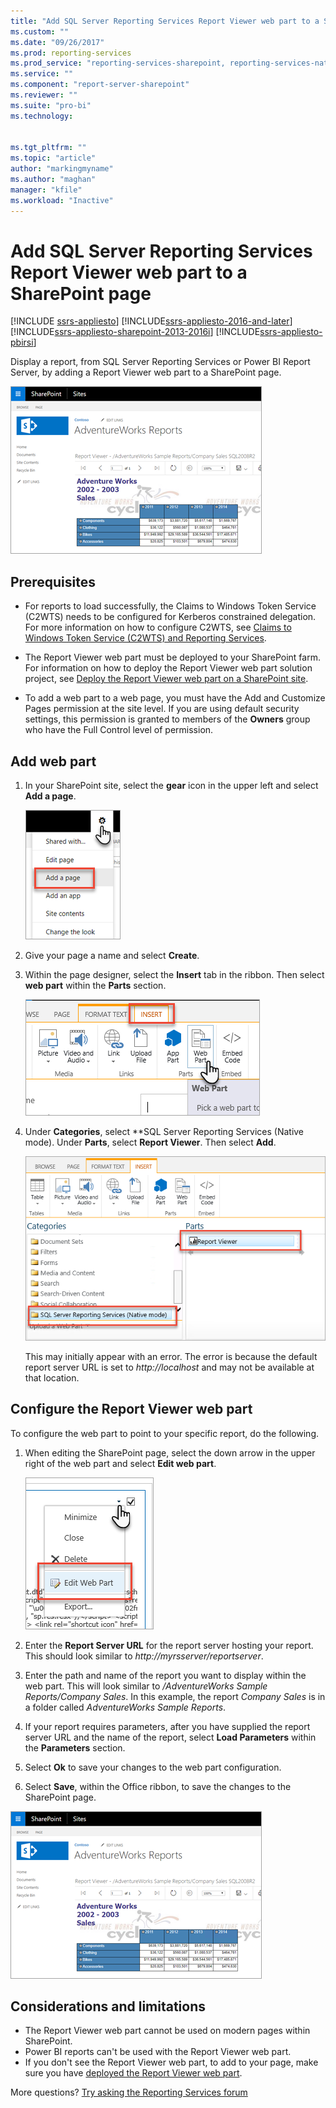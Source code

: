 ```yaml
---
title: "Add SQL Server Reporting Services Report Viewer web part to a SharePoint page | Microsoft Docs"
ms.custom: ""
ms.date: "09/26/2017"
ms.prod: reporting-services
ms.prod_service: "reporting-services-sharepoint, reporting-services-native"
ms.service: ""
ms.component: "report-server-sharepoint"
ms.reviewer: ""
ms.suite: "pro-bi"
ms.technology: 


ms.tgt_pltfrm: ""
ms.topic: "article"
author: "markingmyname"
ms.author: "maghan"
manager: "kfile"
ms.workload: "Inactive"
---
```


# Add SQL Server Reporting Services Report Viewer web part to a SharePoint page

[!INCLUDE [ssrs-appliesto](../../includes/ssrs-appliesto.md)] [!INCLUDE[ssrs-appliesto-2016-and-later](../../includes/ssrs-appliesto-2016-and-later.md)] [!INCLUDE[ssrs-appliesto-sharepoint-2013-2016i](../../includes/ssrs-appliesto-sharepoint-2013-2016.md)] [!INCLUDE[ssrs-appliesto-pbirsi](../../includes/ssrs-appliesto-pbirs.md)]

Display a report, from SQL Server Reporting Services or Power BI Report Server, by adding a Report Viewer web part to a SharePoint page.

![Report Viewer web part on a SharePoint page](media/sharepoint-report-viewer-web-part-on-page.png)

## Prerequisites

* For reports to load successfully, the Claims to Windows Token Service (C2WTS) needs to be configured for Kerberos constrained delegation. For more information on how to configure C2WTS, see [Claims to Windows Token Service (C2WTS) and Reporting Services](../install-windows/claims-to-windows-token-service-c2wts-and-reporting-services.md).

* The Report Viewer web part must be deployed to your SharePoint farm. For information on how to deploy the Report Viewer web part solution project, see [Deploy the Report Viewer web part on a SharePoint site](deploy-report-viewer-web-part.md).

* To add a web part to a web page, you must have the Add and Customize Pages permission at the site level. If you are using default security settings, this permission is granted to members of the **Owners** group who have the Full Control level of permission.

## Add web part

1. In your SharePoint site, select the **gear** icon in the upper left and select **Add a page**.

    ![Add a page to a sharepoint site from the gear icon.](media/sharepoint-add-a-page.png)

2. Give your page a name and select **Create**.

3. Within the page designer, select the **Insert** tab in the ribbon. Then select **web part** within the **Parts** section.

    ![Insert a web part from the office ribbon.](media/sharepoint-insert-web-part.png)

4. Under **Categories**, select **SQL Server Reporting Services (Native mode). Under **Parts**, select **Report Viewer**. Then select **Add**.

    ![Add Report Viewer web part.](media/sharepoint-report-viewer-web-part.png)

    This may initially appear with an error. The error is because the default report server URL is set to *http://localhost* and may not be available at that location.

## Configure the Report Viewer web part

To configure the web part to point to your specific report, do the following.

1. When editing the SharePoint page, select the down arrow in the upper right of the web part and select **Edit web part**.

    ![Edit web page from web part drop down.](media/sharepoint-edit-web-part.png)

2. Enter the **Report Server URL** for the report server hosting your report. This should look similar to *http://myrsserver/reportserver*.

3. Enter the path and name of the report you want to display within the web part. This will look similar to */AdventureWorks Sample Reports/Company Sales*. In this example, the report *Company Sales* is in a folder called *AdventureWorks Sample Reports*.

4. If your report requires parameters, after you have supplied the report server URL and the name of the report, select **Load Parameters** within the **Parameters** section.

5. Select **Ok** to save your changes to the web part configuration.

6. Select **Save**, within the Office ribbon, to save the changes to the SharePoint page.

![Report Viewer web part on a SharePoint page](media/sharepoint-report-viewer-web-part-on-page.png)

## Considerations and limitations

* The Report Viewer web part cannot be used on modern pages within SharePoint.
* Power BI reports can't be used with the Report Viewer web part.
* If you don't see the Report Viewer web part, to add to your page, make sure you have [deployed the Report Viewer web part](deploy-report-viewer-web-part.md).

More questions? [Try asking the Reporting Services forum](http://go.microsoft.com/fwlink/?LinkId=620231)
